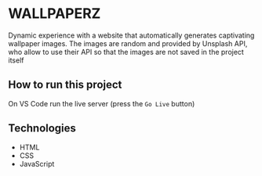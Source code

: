 # WALLPAPERZ
Dynamic experience with a website that automatically generates
captivating wallpaper images.
The images are random and provided by Unsplash API, who allow to use their API so that the images are not saved in the project itself
## How to run this project
On VS Code run the live server (press the ```Go Live```  button)
## Technologies
- HTML
- CSS
- JavaScript


